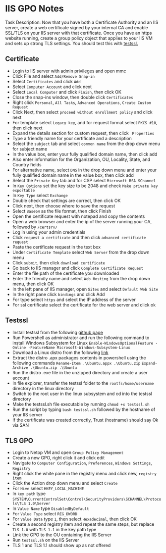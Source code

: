 # IIS GPO Notes

Task Description: Now that you have both a Certificate Authority and an IIS server, create a web certificate signed by your internal CA and enable SSL/TLS on your IIS server with that certificate.
Once you have an https website running, create a group policy object that applies to your IIS VM and sets up strong TLS settings. You should test this with [testssl.](https://github.com/drwetter/testssl.sh)

## Certificate
- Login to IIS server with admin privileges and open mmc
- Click File and select `Add/Remove Snap-in`
- Select `Certificates` and click `Add`
- Select `Computer Account` and click next
- Select `Local Computer` and click `Finish`, then click OK
- Close the snap-ins window, then double click `Certificates`
- Right click `Personal`, `All Tasks`, `Advanced Operations`, `Create Custom Request`
- Click Next, then select `proceed without enrollment policy` and click next
- For template select `Legacy key`, and for request format select `PKCS #10`, then click next
- Expand the details section for custom request, then click ` Properties`
- Type a friendly name for your certificate and a description
- Select the `subject` tab and select `common name` from the drop down menu for subject name
- In the value box, enter your fully qualified domain name, then click add
- Also enter information for the Organization, OU, Locality, State, and Country fields
- For alternative name, select `DNS` in the drop down menu and enter your fully qualified domain name in the value box, then click add
- Select the `Private Key` tab and for CSP select `Microsoft RSA SChannel`
- In `Key Options` set the key size to be 2048 and check `Make private key exportable`
- In `Key Type` select `Exchange`
- Double check that settings are correct, then click OK
- Click next, then choose where to save the request
- Select `Base64` as the file format, then click Finish
- Open the certificate request with notepad and copy the contents
- Open a web browser and enter the ip of the server running your CA, followed by `/certsrv/`
- Log in using your admin credentials
- Click `request a certificate` and then click `advanced certificate request`
- Paste the certificate request in the text box
- Under `Certificate Template` select `Web Server` from the drop down menu
- Click `submit`, then click `download certificate`
- Go back to IIS manager and click `Complete Certificate Request`
- Enter the file path of the certificate you downloaded
- Enter the friendly name and select `Web Hosting` from the drop down menu, then click OK
- In the left pane of IIS manager, open `Sites` and select `Default Web Site`
- In the right pane click `bindings` and click Add
- For type select `https` and select the IP address of the server
- For ssl certificate select the certificate for the web server and click ok

## Testssl
- Install testssl from the following [github page](https://github.com/drwetter/testssl.sh)
- Run Powershell as administrator and run the following command to install Windows Subsystem for Linux `Enable-WindowsOptionalFeature -Online -FeatureName Microsoft-Windows-Subsystem-Linux`
- Download a Linux distro from the following [link](https://docs.microsoft.com/en-us/windows/wsl/install-manual)
- Extract the distro .apx packages contents in powershell using the following commands `Rename-Item .\Ubuntu.appx .\Ubuntu.zip`
`Expand-Archive .\Ubuntu.zip .\Ubuntu`
- Run the distro .exe file in the unzipped directory and create a user account
- In file explorer, transfer the testssl folder to the `rootfs/home/username` directory in the linux directory
- Switch to the root user in the linux subsystem and cd into the testssl directory
- Make the testssl.sh file executable by running `chmod +x testssl.sh`
- Run the script by typing `bash testssl.sh` followed by the hostname of your IIS server
- If the certificate was created correctly, Trust (hostname) should say Ok via SAN

## TLS GPO
- Login to Netop VM and open `Group Policy Management`
- Create a new GPO, right click it and click edit
- Navigate to `Computer Configuration`, `Preferences`, `Windows Settings`, `Registry`
- Right click the white pane in the registry menu and click new, `registry item`
- Click the Action drop down menu and select `Create`
- For `Hive` select `HKEY_LOCAL_MACHINE`
- In `key path` type `SYSTEM\CurrentControlSet\Control\SecurityProviders\SCHANNEL\Protocols\TLS 1.0\Server`
- In `Value Name` type `DisabledByDefault`
- For `Value Type` select `REG_DWORD`
- For `Value Data` type `1`, then select `Hexadecimal`, then click OK
- Create a second registry item and repeat the same steps, but replace `TLS 1.0` with `TLS 1.1` in the key path type
- Link the GPO to the OU containing the IIS Server
- Run `testssl.sh` on the IIS Server
- TLS 1 and TLS 1.1 should show up as not offered